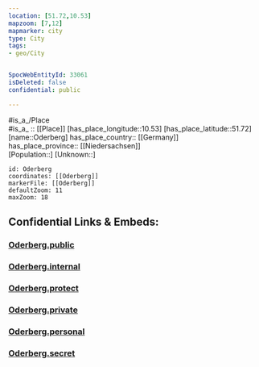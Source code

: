 ```yaml
---
location: [51.72,10.53] 
mapzoom: [7,12] 
mapmarker: city 
type: City
tags:
- geo/City


SpocWebEntityId: 33061
isDeleted: false
confidential: public

---
```

#is_a_/Place  
#is_a_ :: [[Place]] 
[has_place_longitude::10.53] 
[has_place_latitude::51.72] 
[name::Oderberg] 
has_place_country:: [[Germany]]  
has_place_province:: [[Niedersachsen]]  
[Population::] 
[Unknown::] 


```leaflet
id: Oderberg
coordinates: [[Oderberg]] 
markerFile: [[Oderberg]] 
defaultZoom: 11 
maxZoom: 18
```


## Confidential Links & Embeds: 

### [Oderberg.public](/_public/\Earth\Continent\Europe\Europe~Central\Germany\Germany~West\Niedersachsen\counties~Niedersachsen\Goslar\cities~Goslar\Braunlage\boroughs~BraunlageOderberg.public.md) 

### [Oderberg.internal](/_internal/\Earth\Continent\Europe\Europe~Central\Germany\Germany~West\Niedersachsen\counties~Niedersachsen\Goslar\cities~Goslar\Braunlage\boroughs~BraunlageOderberg.internal.md) 

### [Oderberg.protect](/_protect/\Earth\Continent\Europe\Europe~Central\Germany\Germany~West\Niedersachsen\counties~Niedersachsen\Goslar\cities~Goslar\Braunlage\boroughs~BraunlageOderberg.protect.md) 

### [Oderberg.private](/_private/\Earth\Continent\Europe\Europe~Central\Germany\Germany~West\Niedersachsen\counties~Niedersachsen\Goslar\cities~Goslar\Braunlage\boroughs~BraunlageOderberg.private.md) 

### [Oderberg.personal](/_personal/\Earth\Continent\Europe\Europe~Central\Germany\Germany~West\Niedersachsen\counties~Niedersachsen\Goslar\cities~Goslar\Braunlage\boroughs~BraunlageOderberg.personal.md) 

### [Oderberg.secret](/_secret/\Earth\Continent\Europe\Europe~Central\Germany\Germany~West\Niedersachsen\counties~Niedersachsen\Goslar\cities~Goslar\Braunlage\boroughs~BraunlageOderberg.secret.md)

